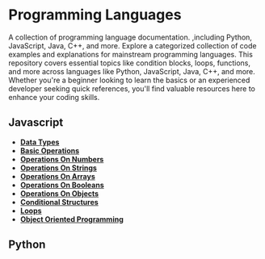 # Programming Languages

A collection of programming language documentation. ,including Python, JavaScript, Java, C++, and more.
Explore a categorized collection of code examples and explanations for mainstream programming languages. This repository covers essential topics like condition blocks, loops, functions, and more across languages like Python, JavaScript, Java, C++, and more. Whether you're a beginner looking to learn the basics or an experienced developer seeking quick references, you'll find valuable resources here to enhance your coding skills.

## Javascript

- [**Data Types**](./Javascript/DataTypes.md)
- [**Basic Operations**](./Javascript/BasicOperations.md)
- [**Operations On Numbers**](./Javascript/OperationsOnNumber.md)
- [**Operations On Strings**](./Javascript/OperationsOnStrings.md)
- [**Operations On Arrays**](./Javascript/OperationsOnArray.md)
- [**Operations On Booleans**](./Javascript/OperationsOnBoolean.md)
- [**Operations On Objects**](./Javascript/OperationsOnObjects.md)
- [**Conditional Structures**](./Javascript/ConditionalStatements.md)
- [**Loops**](./Javascript/OperationsOnStrings.md)
- [**Object Oriented Programming**](./Javascript/Opp.md)

## Python
